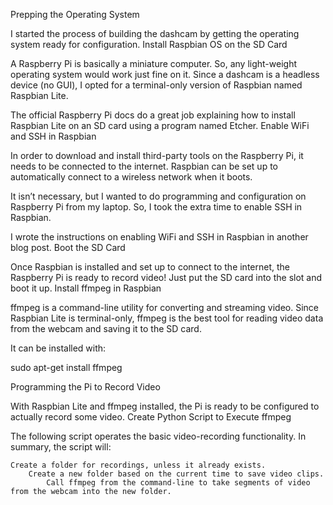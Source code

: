 Prepping the Operating System

I started the process of building the dashcam by getting the operating system ready for configuration.
Install Raspbian OS on the SD Card

A Raspberry Pi is basically a miniature computer. So, any light-weight operating system would work just fine on it. Since a dashcam is a headless device (no GUI), I opted for a terminal-only version of Raspbian named Raspbian Lite.

The official Raspberry Pi docs do a great job explaining how to install Raspbian Lite on an SD card using a program named Etcher.
Enable WiFi and SSH in Raspbian

In order to download and install third-party tools on the Raspberry Pi, it needs to be connected to the internet. Raspbian can be set up to automatically connect to a wireless network when it boots.

It isn’t necessary, but I wanted to do programming and configuration on Raspberry Pi from my laptop. So, I took the extra time to enable SSH in Raspbian.

I wrote the instructions on enabling WiFi and SSH in Raspbian in another blog post.
Boot the SD Card

Once Raspbian is installed and set up to connect to the internet, the Raspberry Pi is ready to record video! Just put the SD card into the slot and boot it up.
Install ffmpeg in Raspbian

ffmpeg is a command-line utility for converting and streaming video. Since Raspbian Lite is terminal-only, ffmpeg is the best tool for reading video data from the webcam and saving it to the SD card.

It can be installed with:

sudo apt-get install ffmpeg

Programming the Pi to Record Video

With Raspbian Lite and ffmpeg installed, the Pi is ready to be configured to actually record some video.
Create Python Script to Execute ffmpeg

The following script operates the basic video-recording functionality. In summary, the script will:

    Create a folder for recordings, unless it already exists.
	    Create a new folder based on the current time to save video clips.
		    Call ffmpeg from the command-line to take segments of video from the webcam into the new folder.
			
